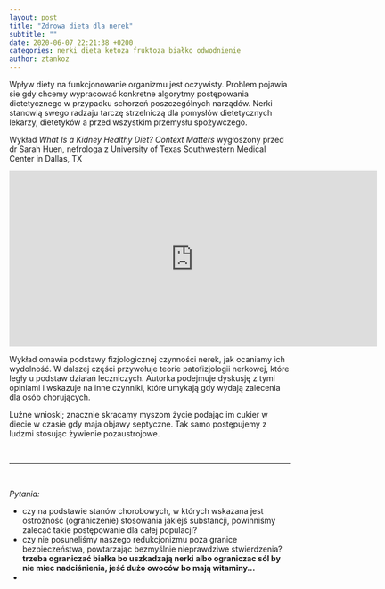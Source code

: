 ```yaml
---
layout: post
title: "Zdrowa dieta dla nerek"
subtitle: ""
date: 2020-06-07 22:21:38 +0200
categories: nerki dieta ketoza fruktoza białko odwodnienie
author: ztankoz
---
```


Wpływ diety na funkcjonowanie organizmu jest oczywisty. Problem pojawia sie gdy chcemy wypracować konkretne algorytmy postępowania dietetycznego w przypadku schorzeń poszczególnych narządów.
Nerki stanowią swego radzaju tarczę strzelniczą dla pomysłów dietetycznych lekarzy, dietetyków a przed wszystkim przemysłu spożywczego.

Wykład _What Is a Kidney Healthy Diet? Context Matters_ wygłoszony przed dr Sarah Huen, nefrologa z University of Texas Southwestern Medical Center in Dallas, TX

<iframe width="660" height="315" src="https://www.youtube-nocookie.com/embed/KvfCCntwO9A" frameborder="0" allow="accelerometer; autoplay; encrypted-media; gyroscope; picture-in-picture" allowfullscreen></iframe>

Wykład omawia podstawy fizjologicznej czynności nerek, jak ocaniamy ich wydolność. W dalszej części przywołuje teorie patofizjologii nerkowej, które legły u podstaw działań leczniczych. Autorka podejmuje dyskusję z tymi opiniami i wskazuje na inne czynniki, które umykają gdy wydają zalecenia dla osób chorujących.

Luźne wnioski; znacznie skracamy myszom życie podając im cukier w diecie w czasie gdy maja objawy septyczne. Tak samo postępujemy z ludzmi stosując żywienie pozaustrojowe.

<br>
<hr>
<br>

_Pytania:_

- czy na podstawie stanów chorobowych, w których wskazana jest ostrożność (ograniczenie) stosowania jakiejś substancji, powinniśmy zalecać takie postępowanie dla całej populacji?
- czy nie posuneliśmy naszego redukcjonizmu poza granice bezpieczeństwa, powtarzając bezmyślnie nieprawdziwe stwierdzenia?
  **trzeba ograniczać białka bo uszkadzają nerki albo ograniczac sól by nie miec nadciśnienia, jeść dużo owoców bo mają witaminy...**
-
